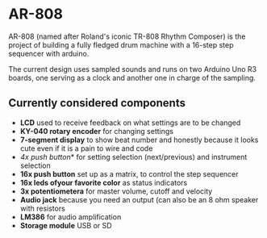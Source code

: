 # AR-808
AR-808 (named after Roland's iconic TR-808 Rhythm Composer) is the project of building a fully fledged drum machine with a 16-step step sequencer with arduino.

The current design uses sampled sounds and runs on two Arduino Uno R3 boards, one serving as a clock and another one in charge of the sampling.

## Currently considered components
- **LCD** used to receive feedback on what settings are to be changed
- **KY-040 rotary encoder** for changing settings
- **7-segment display** to show beat number and honestly because it looks cute even if it is a pain to wire and code
- *4x push button** for setting selection (next/previous) and instrument selection
- **16x push button** set up as a matrix, to control the step sequencer
- **16x leds ofyour favorite color** as status indicators
- **3x potentiometera** for master volume, cutoff and velocity
- **Audio jack** because you need an output (can also be an 8 ohm speaker with resistors
- **LM386** for audio amplification
- **Storage module** USB or SD

